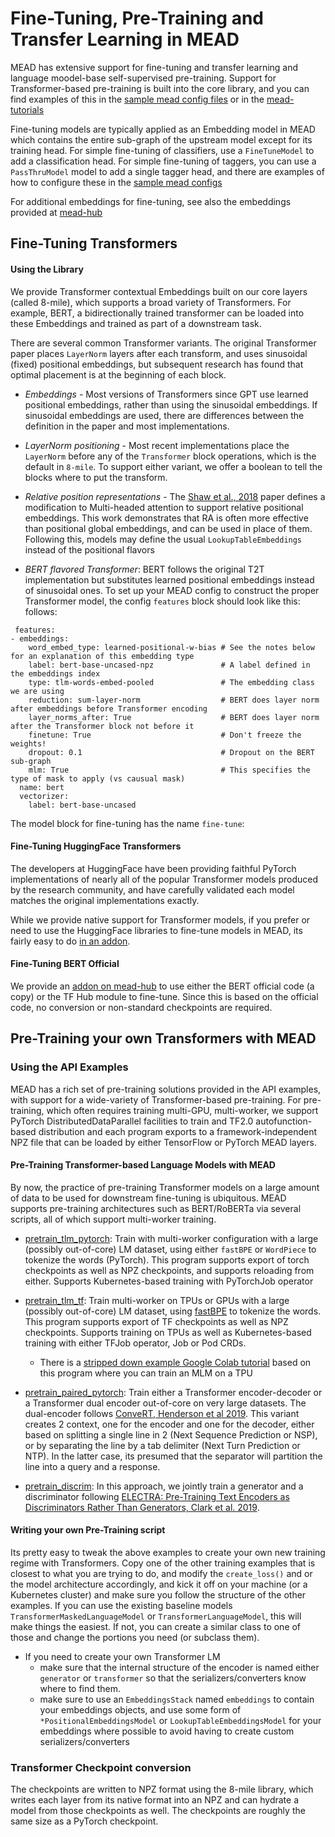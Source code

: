 # Fine-Tuning, Pre-Training and Transfer Learning in MEAD

MEAD has extensive support for fine-tuning and transfer learning and language moodel-base self-supervised pre-training.
Support for Transformer-based pre-training is built into the core library, and you can find examples of this in
the [sample mead config files](../mead/config) or in the [mead-tutorials](https://github.com/dpressel/mead-tutorials)

Fine-tuning models are typically applied as an Embedding model in MEAD which contains the entire sub-graph of the upstream model
except for its training head.  For simple fine-tuning of classifiers, use a `FineTuneModel` to add a classification head.
For simple fine-tuning of taggers, you can use a `PassThruModel` model to add a single tagger head, and there are
examples of how to configure these in the [sample mead configs](../mead/config)
 
For additional embeddings for fine-tuning, see also the embeddings provided at [mead-hub](https://github.com/mead-ml/hub)

## Fine-Tuning Transformers

#### Using the Library

We provide Transformer contextual Embeddings built on our core layers (called 8-mile), which supports a broad variety of
Transformers.  For example, BERT, a bidirectionally trained transformer can be loaded into these Embeddings and trained as part of a downstream task.

There are several common Transformer variants.  The original Transformer paper places `LayerNorm` layers
after each transform, and uses sinusoidal (fixed) positional embeddings, but subsequent research has found that
optimal placement is at the beginning of each block.

- *Embeddings* - Most versions of Transformers since GPT use learned positional embeddings, rather than using the
sinusoidal embeddings.  If sinusoidal embeddings are used, there are differences between the definition in the paper and
most implementations.

- *LayerNorm positioning* - Most recent implementations place the `LayerNorm` before any of the `Transformer` block
operations, which is the default in `8-mile`.  To support either variant, we offer a boolean to tell the 
blocks where to put the transform.

- *Relative position representations* - The [Shaw et al., 2018](https://arxiv.org/pdf/1803.02155.pdf) paper defines a modification to Multi-headed attention to support
relative positional embeddings.  This work demonstrates that RA is often more effective than positional global embeddings,
and can be used in place of them.  Following this, models may define the usual `LookupTableEmbeddings` instead of the
positional flavors

- *BERT flavored Transformer*:  BERT follows the original T2T implementation but substitutes learned positional embeddings
instead of sinusoidal ones.  To set up your MEAD config to construct the proper Transformer model, the config `features`
block should look like this:
follows:

```
 features:
- embeddings:
    word_embed_type: learned-positional-w-bias # See the notes below for an explanation of this embedding type
    label: bert-base-uncased-npz               # A label defined in the embeddings index
    type: tlm-words-embed-pooled               # The embedding class we are using
    reduction: sum-layer-norm                  # BERT does layer norm after embeddings before Transformer encoding
    layer_norms_after: True                    # BERT does layer norm after the Transformer block not before it
    finetune: True                             # Don't freeze the weights!
    dropout: 0.1                               # Dropout on the BERT sub-graph
    mlm: True                                  # This specifies the type of mask to apply (vs causual mask)
  name: bert
  vectorizer:
    label: bert-base-uncased
```

The model block for fine-tuning has the name `fine-tune`:



#### Fine-Tuning HuggingFace Transformers

The developers at HuggingFace have been providing faithful PyTorch implementations of nearly all of the popular 
Transformer models produced by the research community, and have carefully validated each model matches the original
implementations exactly.

While we provide native support for Transformer models, if you prefer or need to use the HuggingFace libraries to fine-tune models in MEAD, its fairly easy to do [in an addon](https://github.com/mead-ml/hub/blob/master/v1/addons/embed_bert_pytorch.py).

#### Fine-Tuning BERT Official

We provide an [addon on mead-hub](https://github.com/mead-ml/hub/blob/master/v1/addons/embed_bert_tf.py) to use either the BERT official code (a copy) or the TF Hub module to fine-tune.
Since this is based on the official code, no conversion or non-standard checkpoints are required.


## Pre-Training your own Transformers with MEAD

### Using the API Examples

MEAD has a rich set of pre-training solutions provided in the API examples, with support for a wide-variety of
Transformer-based pre-training.  For pre-training, which often requires training multi-GPU, multi-worker, we support 
PyTorch DistributedDataParallel facilities to train and TF2.0 autofunction-based distribution and each program exports to a
framework-independent NPZ file that can be loaded by either TensorFlow or PyTorch MEAD layers.


#### Pre-Training Transformer-based Language Models with MEAD

By now, the practice of pre-training Transformer models on a large amount of data to be used for downstream fine-tuning
is ubiquitous.  MEAD supports pre-training architectures such as BERT/RoBERTa via several scripts, all of which
support multi-worker training.

* [pretrain_tlm_pytorch](../api-examples/pretrain_tlm_pytorch.py): Train with multi-worker configuration with a large
(possibly out-of-core) LM dataset, using either `fastBPE` or `WordPiece` to tokenize the words (PyTorch).
This program supports export of torch checkpoints as well as NPZ checkpoints, and supports reloading from either.
Supports Kubernetes-based training with PyTorchJob operator

* [pretrain_tlm_tf](../api-examples/pretrain_tlm_tf.py): Train multi-worker on TPUs or GPUs with a large
(possibly out-of-core) LM dataset, using [fastBPE](https://github.com/glample/fastBPE) to tokenize the words.  This program supports export of TF checkpoints
as well as NPZ checkpoints.  Supports training on TPUs as well as Kubernetes-based training with either TFJob operator, Job or Pod CRDs.
  - There is a [stripped down example Google Colab tutorial](https://colab.research.google.com/github/dpressel/mead-tutorials/blob/master/mead_transformers_tpu.ipynb) based on this program where you can train an MLM on a TPU

* [pretrain_paired_pytorch](../api-examples/pretrain_paired_pytorch.py): Train either a Transformer encoder-decoder or a Transformer
dual encoder out-of-core on very large datasets.  The dual-encoder follows [ConveRT, Henderson et al 2019](https://arxiv.org/pdf/1911.03688.pdf).
This variant creates 2 context, one for the encoder and one for the
decoder, either based on splitting a single line in 2 (Next Sequence Prediction or NSP), or by separating the line 
by a tab delimiter (Next Turn Prediction or NTP).  In the latter case, its presumed that the separator will partition
the line into a query and a response.

* [pretrain_discrim](../api-examples/pretrain_discrim.py): In this approach, we jointly train a generator and a
discriminator following [ELECTRA: Pre-Training Text Encoders as Discriminators Rather Than Generators,
    Clark et al. 2019](https://openreview.net/pdf?id=r1xMH1BtvB).

#### Writing your own Pre-Training script

Its pretty easy to tweak the above examples to create your own new training regime with Transformers.  Copy one
of the other training examples that is closest to what you are trying to do, and modify the `create_loss()` and or
the model architecture accordingly, and kick it off on your machine (or a Kubernetes cluster) and make sure you
follow the structure of the other examples.  If you can use the existing baseline models 
`TransformerMaskedLanguageModel` or `TransformerLanguageModel`, this will make things the easiest.  If not, you can
create a similar class to one of those and change the portions you need (or subclass them).

- If you need to create your own Transformer LM
  - make sure that the internal structure of the encoder is named either `generator` or `transformer` so that the 
  serializers/converters know where to find them.
  - make sure to use an `EmbeddingsStack` named `embeddings` to contain your embeddings objects, and use some form of
  `*PositionalEmbeddingsModel` or `LookupTableEmbeddingsModel` for your embeddings where possible to avoid having to
  create custom serializers/converters

### Transformer Checkpoint conversion

The checkpoints are written to NPZ format using the 8-mile library, which writes each layer from its native format into
an NPZ and can hydrate a model from those checkpoints as well.  The checkpoints are roughly the same size as a PyTorch
checkpoint.